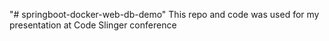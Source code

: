 "# springboot-docker-web-db-demo" 
This repo and code was used for my presentation at Code Slinger conference

